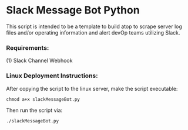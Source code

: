 # Slack Message Bot Python

This script is intended to be a template to build atop to scrape server log files and/or operating information and alert devOp teams utilizing Slack.

### Requirements:
(1) Slack Channel Webhook

### Linux Deployment Instructions:

After copying the script to the linux server, make the script executable:

```
chmod a+x slackMessageBot.py
```

Then run the script via:

```
./slackMessageBot.py
```
